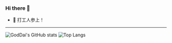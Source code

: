 ### Hi there 👋

<!--
**GodDai/GodDai** is a ✨ _special_ ✨ repository because its `README.md` (this file) appears on your GitHub profile.

Here are some ideas to get you started:

- 🔭 I’m currently working on ...
- 🌱 I’m currently learning ...
- 👯 I’m looking to collaborate on ...
- 🤔 I’m looking for help with ...
- 💬 Ask me about ...
- 📫 How to reach me: ...
- 😄 Pronouns: ...
- ⚡ Fun fact: ...
-->
- :car: 打工人参上！
----
![GodDai's GitHub stats](https://github-readme-stats.vercel.app/api?username=RWDai&show_icons=true&hide=stars&theme=cobalt)
![Top Langs](https://github-readme-stats.vercel.app/api/top-langs/?username=RWDai&layout=compact&hide=scss,css,javascript,html)
